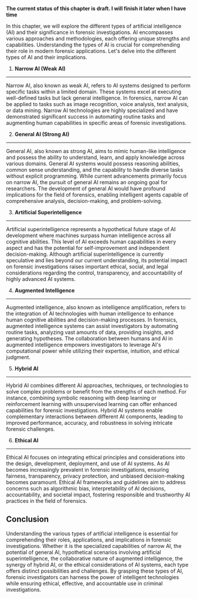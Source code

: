 **The current status of this chapter is draft. I will finish it later when I have time**

In this chapter, we will explore the different types of artificial intelligence (AI) and their significance in forensic investigations. AI encompasses various approaches and methodologies, each offering unique strengths and capabilities. Understanding the types of AI is crucial for comprehending their role in modern forensic applications. Let's delve into the different types of AI and their implications.

1. **Narrow AI (Weak AI)**
--------------------------

Narrow AI, also known as weak AI, refers to AI systems designed to perform specific tasks within a limited domain. These systems excel at executing well-defined tasks but lack general intelligence. In forensics, narrow AI can be applied to tasks such as image recognition, voice analysis, text analysis, or data mining. Narrow AI technologies are highly specialized and have demonstrated significant success in automating routine tasks and augmenting human capabilities in specific areas of forensic investigations.

2. **General AI (Strong AI)**
-----------------------------

General AI, also known as strong AI, aims to mimic human-like intelligence and possess the ability to understand, learn, and apply knowledge across various domains. General AI systems would possess reasoning abilities, common sense understanding, and the capability to handle diverse tasks without explicit programming. While current advancements primarily focus on narrow AI, the pursuit of general AI remains an ongoing goal for researchers. The development of general AI would have profound implications for the field of forensics, enabling intelligent agents capable of comprehensive analysis, decision-making, and problem-solving.

3. **Artificial Superintelligence**
-----------------------------------

Artificial superintelligence represents a hypothetical future stage of AI development where machines surpass human intelligence across all cognitive abilities. This level of AI exceeds human capabilities in every aspect and has the potential for self-improvement and independent decision-making. Although artificial superintelligence is currently speculative and lies beyond our current understanding, its potential impact on forensic investigations raises important ethical, social, and legal considerations regarding the control, transparency, and accountability of highly advanced AI systems.

4. **Augmented Intelligence**
-----------------------------

Augmented intelligence, also known as intelligence amplification, refers to the integration of AI technologies with human intelligence to enhance human cognitive abilities and decision-making processes. In forensics, augmented intelligence systems can assist investigators by automating routine tasks, analyzing vast amounts of data, providing insights, and generating hypotheses. The collaboration between humans and AI in augmented intelligence empowers investigators to leverage AI's computational power while utilizing their expertise, intuition, and ethical judgment.

5. **Hybrid AI**
----------------

Hybrid AI combines different AI approaches, techniques, or technologies to solve complex problems or benefit from the strengths of each method. For instance, combining symbolic reasoning with deep learning or reinforcement learning with unsupervised learning can offer enhanced capabilities for forensic investigations. Hybrid AI systems enable complementary interactions between different AI components, leading to improved performance, accuracy, and robustness in solving intricate forensic challenges.

6. **Ethical AI**
-----------------

Ethical AI focuses on integrating ethical principles and considerations into the design, development, deployment, and use of AI systems. As AI becomes increasingly prevalent in forensic investigations, ensuring fairness, transparency, privacy protection, and unbiased decision-making becomes paramount. Ethical AI frameworks and guidelines aim to address concerns such as algorithmic bias, interpretability of AI decisions, accountability, and societal impact, fostering responsible and trustworthy AI practices in the field of forensics.

Conclusion
----------

Understanding the various types of artificial intelligence is essential for comprehending their roles, applications, and implications in forensic investigations. Whether it is the specialized capabilities of narrow AI, the potential of general AI, hypothetical scenarios involving artificial superintelligence, the collaborative nature of augmented intelligence, the synergy of hybrid AI, or the ethical considerations of AI systems, each type offers distinct possibilities and challenges. By grasping these types of AI, forensic investigators can harness the power of intelligent technologies while ensuring ethical, effective, and accountable use in criminal investigations.
